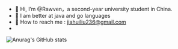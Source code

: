 <!--Introduction -->
<br>

<!-- Your badges -->
<!--START_SECTION:waka-->
- 🫡 Hi, I’m @Rawven，a second-year university student in China.
- 🌱 I am better at java and go languages
- 🥳 How to reach me :  jiahuiliu236@gmail.com
- 
![Anurag's GitHub stats](https://github-readme-stats.vercel.app/api?username=Rawven&show_icons=true&theme=tokyonight)
<!--END_SECTION:waka-->


<!--
**UWEPPPP/UWEPPPP** is a ✨ _special_ ✨ repository because its `README.md` (this file) appears on your GitHub profile.

Here are some ideas to get you started:

- 🔭 I’m currently working on ...
- 🌱 I’m currently learning ...
- 👯 I’m looking to collaborate on ...
- 🤔 I’m looking for help with ...
- 💬 Ask me about ...
- 📫 How to reach me: ...
- 😄 Pronouns: ...
- ⚡ Fun fact: ...
-->
